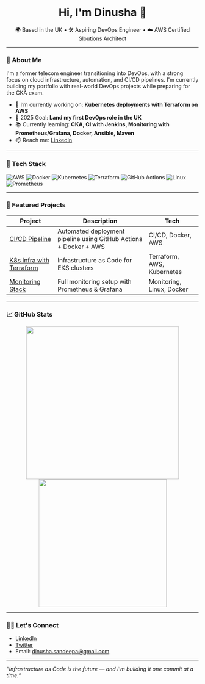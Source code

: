 <h1 align="center">Hi, I'm Dinusha 👋</h1>
<p align="center">
  🌍 Based in the UK &bull; 🛠️ Aspiring DevOps Engineer &bull; ☁️ AWS Certified Sloutions Architect
</p>

---

### 🚀 About Me

I'm a former telecom engineer transitioning into DevOps, with a strong focus on cloud infrastructure, automation, and CI/CD pipelines. I'm currently building my portfolio with real-world DevOps projects while preparing for the CKA exam.

- 🔭 I’m currently working on: **Kubernetes deployments with Terraform on AWS**
- 🎯 2025 Goal: **Land my first DevOps role in the UK**
- 📚 Currently learning: **CKA, CI with Jenkins, Monitoring with Prometheus/Grafana, Docker, Ansible, Maven**
- 📫 Reach me: [LinkedIn](https://www.linkedin.com/in/dinusha-jayalath-5b21a31a0/)

---

### 🧰 Tech Stack

![AWS](https://img.shields.io/badge/AWS-232F3E?style=for-the-badge&logo=amazonaws&logoColor=white)
![Docker](https://img.shields.io/badge/Docker-2496ED?style=for-the-badge&logo=docker&logoColor=white)
![Kubernetes](https://img.shields.io/badge/Kubernetes-326CE5?style=for-the-badge&logo=kubernetes&logoColor=white)
![Terraform](https://img.shields.io/badge/Terraform-7B42BC?style=for-the-badge&logo=terraform&logoColor=white)
![GitHub Actions](https://img.shields.io/badge/GitHub_Actions-2088FF?style=for-the-badge&logo=github-actions&logoColor=white)
![Linux](https://img.shields.io/badge/Linux-FCC624?style=for-the-badge&logo=linux&logoColor=black)
![Prometheus](https://img.shields.io/badge/Prometheus-E6522C?style=for-the-badge&logo=prometheus&logoColor=white)

---

### 📂 Featured Projects

| Project | Description | Tech |
|--------|-------------|------|
| [CI/CD Pipeline](https://github.com/dinusha19911/CICD_Pipelines.git) | Automated deployment pipeline using GitHub Actions + Docker + AWS | CI/CD, Docker, AWS |
| [K8s Infra with Terraform](TBC) | Infrastructure as Code for EKS clusters | Terraform, AWS, Kubernetes |
| [Monitoring Stack](TBC) | Full monitoring setup with Prometheus & Grafana | Monitoring, Linux, Docker |

---

### 📈 GitHub Stats

<p align="center">
  <img src="https://github-readme-stats.vercel.app/api?username=dinusha19911&show_icons=true&theme=github_dark" width="400"/>
  <img src="https://github-readme-stats.vercel.app/api/top-langs/?username=dinusha19911&layout=compact&theme=github_dark" width="335"/>
</p>

---

### 🙋‍♂️ Let's Connect

- [LinkedIn](https://www.linkedin.com/in/dinusha-jayalath-5b21a31a0/)
- [Twitter](https://x.com/DinushaJayalath)
- Email: dinusha.sandeepa@gmail.com

---

_“Infrastructure as Code is the future — and I'm building it one commit at a time.”_
